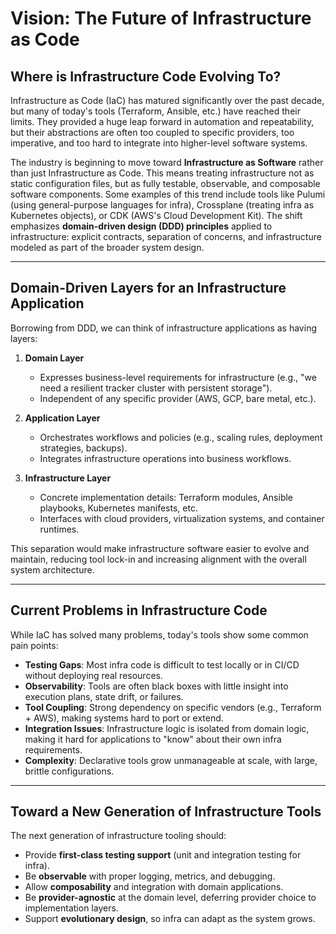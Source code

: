 # Vision: The Future of Infrastructure as Code

## Where is Infrastructure Code Evolving To?

Infrastructure as Code (IaC) has matured significantly over the past decade, but many of today's tools (Terraform, Ansible, etc.) have reached their limits. They provided a huge leap forward in automation and repeatability, but their abstractions are often too coupled to specific providers, too imperative, and too hard to integrate into higher-level software systems.

The industry is beginning to move toward **Infrastructure as Software** rather than just Infrastructure as Code. This means treating infrastructure not as static configuration files, but as fully testable, observable, and composable software components. Some examples of this trend include tools like Pulumi (using general-purpose languages for infra), Crossplane (treating infra as Kubernetes objects), or CDK (AWS's Cloud Development Kit). The shift emphasizes **domain-driven design (DDD) principles** applied to infrastructure: explicit contracts, separation of concerns, and infrastructure modeled as part of the broader system design.

---

## Domain-Driven Layers for an Infrastructure Application

Borrowing from DDD, we can think of infrastructure applications as having layers:

1. **Domain Layer**

   - Expresses business-level requirements for infrastructure (e.g., "we need a resilient tracker cluster with persistent storage").
   - Independent of any specific provider (AWS, GCP, bare metal, etc.).

2. **Application Layer**

   - Orchestrates workflows and policies (e.g., scaling rules, deployment strategies, backups).
   - Integrates infrastructure operations into business workflows.

3. **Infrastructure Layer**

   - Concrete implementation details: Terraform modules, Ansible playbooks, Kubernetes manifests, etc.
   - Interfaces with cloud providers, virtualization systems, and container runtimes.

This separation would make infrastructure software easier to evolve and maintain, reducing tool lock-in and increasing alignment with the overall system architecture.

---

## Current Problems in Infrastructure Code

While IaC has solved many problems, today's tools show some common pain points:

- **Testing Gaps**: Most infra code is difficult to test locally or in CI/CD without deploying real resources.
- **Observability**: Tools are often black boxes with little insight into execution plans, state drift, or failures.
- **Tool Coupling**: Strong dependency on specific vendors (e.g., Terraform + AWS), making systems hard to port or extend.
- **Integration Issues**: Infrastructure logic is isolated from domain logic, making it hard for applications to "know" about their own infra requirements.
- **Complexity**: Declarative tools grow unmanageable at scale, with large, brittle configurations.

---

## Toward a New Generation of Infrastructure Tools

The next generation of infrastructure tooling should:

- Provide **first-class testing support** (unit and integration testing for infra).
- Be **observable** with proper logging, metrics, and debugging.
- Allow **composability** and integration with domain applications.
- Be **provider-agnostic** at the domain level, deferring provider choice to implementation layers.
- Support **evolutionary design**, so infra can adapt as the system grows.
